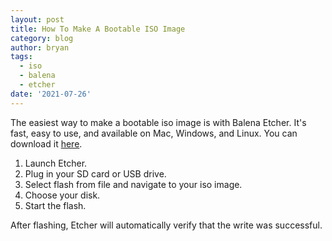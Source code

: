 ```yaml
---
layout: post
title: How To Make A Bootable ISO Image
category: blog
author: bryan
tags:
  - iso
  - balena
  - etcher
date: '2021-07-26'
---
```

The easiest way to make a bootable iso image is with Balena Etcher. It's fast, easy to use, and available on Mac, Windows, and Linux. You can download it [here](https://www.balena.io/etcher/).

1. Launch Etcher.
2. Plug in your SD card or USB drive.
3. Select flash from file and navigate to your iso image.
4. Choose your disk.
5. Start the flash.

After flashing, Etcher will automatically verify that the write was successful.
